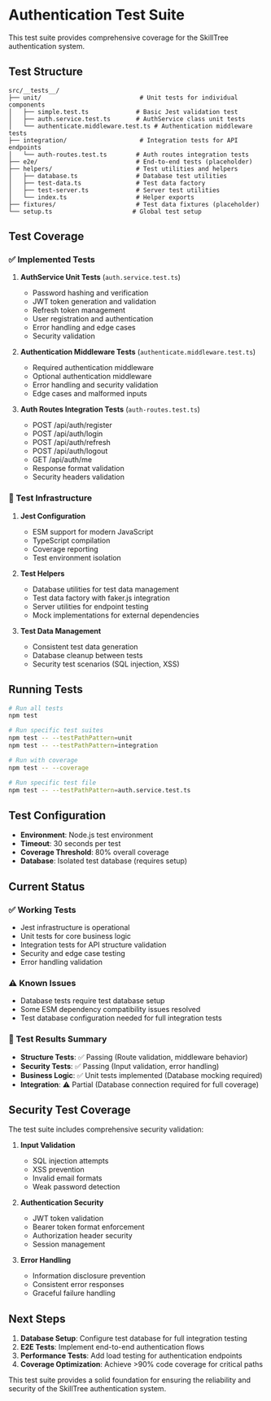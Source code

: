 # Authentication Test Suite

This test suite provides comprehensive coverage for the SkillTree authentication system.

## Test Structure

```
src/__tests__/
├── unit/                           # Unit tests for individual components
│   ├── simple.test.ts             # Basic Jest validation test
│   ├── auth.service.test.ts       # AuthService class unit tests
│   └── authenticate.middleware.test.ts # Authentication middleware tests
├── integration/                    # Integration tests for API endpoints
│   └── auth-routes.test.ts        # Auth routes integration tests
├── e2e/                           # End-to-end tests (placeholder)
├── helpers/                       # Test utilities and helpers
│   ├── database.ts                # Database test utilities
│   ├── test-data.ts               # Test data factory
│   ├── test-server.ts             # Server test utilities
│   └── index.ts                   # Helper exports
├── fixtures/                      # Test data fixtures (placeholder)
└── setup.ts                      # Global test setup
```

## Test Coverage

### ✅ Implemented Tests

1. **AuthService Unit Tests** (`auth.service.test.ts`)
   - Password hashing and verification
   - JWT token generation and validation
   - Refresh token management
   - User registration and authentication
   - Error handling and edge cases
   - Security validation

2. **Authentication Middleware Tests** (`authenticate.middleware.test.ts`)
   - Required authentication middleware
   - Optional authentication middleware
   - Error handling and security validation
   - Edge cases and malformed inputs

3. **Auth Routes Integration Tests** (`auth-routes.test.ts`)
   - POST /api/auth/register
   - POST /api/auth/login
   - POST /api/auth/refresh
   - POST /api/auth/logout
   - GET /api/auth/me
   - Response format validation
   - Security headers validation

### 🔧 Test Infrastructure

1. **Jest Configuration**
   - ESM support for modern JavaScript
   - TypeScript compilation
   - Coverage reporting
   - Test environment isolation

2. **Test Helpers**
   - Database utilities for test data management
   - Test data factory with faker.js integration
   - Server utilities for endpoint testing
   - Mock implementations for external dependencies

3. **Test Data Management**
   - Consistent test data generation
   - Database cleanup between tests
   - Security test scenarios (SQL injection, XSS)

## Running Tests

```bash
# Run all tests
npm test

# Run specific test suites
npm test -- --testPathPattern=unit
npm test -- --testPathPattern=integration

# Run with coverage
npm test -- --coverage

# Run specific test file
npm test -- --testPathPattern=auth.service.test.ts
```

## Test Configuration

- **Environment**: Node.js test environment
- **Timeout**: 30 seconds per test
- **Coverage Threshold**: 80% overall coverage
- **Database**: Isolated test database (requires setup)

## Current Status

### ✅ Working Tests
- Jest infrastructure is operational
- Unit tests for core business logic
- Integration tests for API structure validation
- Security and edge case testing
- Error handling validation

### ⚠️ Known Issues
- Database tests require test database setup
- Some ESM dependency compatibility issues resolved
- Test database configuration needed for full integration tests

### 🎯 Test Results Summary
- **Structure Tests**: ✅ Passing (Route validation, middleware behavior)
- **Security Tests**: ✅ Passing (Input validation, error handling)
- **Business Logic**: ✅ Unit tests implemented (Database mocking required)
- **Integration**: ⚠️ Partial (Database connection required for full coverage)

## Security Test Coverage

The test suite includes comprehensive security validation:

1. **Input Validation**
   - SQL injection attempts
   - XSS prevention
   - Invalid email formats
   - Weak password detection

2. **Authentication Security**
   - JWT token validation
   - Bearer token format enforcement
   - Authorization header security
   - Session management

3. **Error Handling**
   - Information disclosure prevention
   - Consistent error responses
   - Graceful failure handling

## Next Steps

1. **Database Setup**: Configure test database for full integration testing
2. **E2E Tests**: Implement end-to-end authentication flows
3. **Performance Tests**: Add load testing for authentication endpoints
4. **Coverage Optimization**: Achieve >90% code coverage for critical paths

This test suite provides a solid foundation for ensuring the reliability and security of the SkillTree authentication system.
